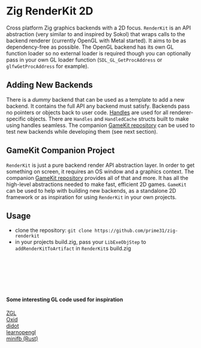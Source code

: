 # Zig RenderKit 2D
Cross platform Zig graphics backends with a 2D focus. `RenderKit` is an API abstraction (very similar to and inspired by Sokol) that wraps calls to the backend renderer (currently OpenGL with Metal started). It aims to be as dependency-free as possible. The OpenGL backend has its own GL function loader so no external loader is required though you can optionally pass in your own GL loader function (`SDL_GL_GetProcAddress` or `glfwGetProcAddress` for example).


## Adding New Backends
There is a _dummy_ backend that can be used as a template to add a new backend. It contains the full API any backend must satisfy. Backends pass no pointers or objects back to user code. [Handles](https://floooh.github.io/2018/06/17/handles-vs-pointers.html) are used for all renderer-specific objects. There are `Handles` and `HandledCache` structs built to make using handles seamless. The companion [GameKit repository](https://github.com/prime31/zig-gamekit) can be used to test new backends while developing them (see next section).


## GameKit Companion Project
`RenderKit` is just a pure backend render API abstraction layer. In order to get something on screen, it requires an OS window and a graphics context. The companion [GameKit repository](https://github.com/prime31/zig-gamekit) provides all of that and more. It has all the high-level abstractions needed to make fast, efficient 2D games. `GameKit` can be used to help with building new backends, as a standalone 2D framework or as inspiration for using `RenderKit` in your own projects.


## Usage
- clone the repository: `git clone https://github.com/prime31/zig-renderkit`
- in your projects build.zig, pass your `LibExeObjStep` to `addRenderKitToArtifact` in `RenderKit`s build.zig



<br/><br/><br/><br/><br/>

#### Some interesting GL code used for inspiration

[ZGL](https://github.com/ziglibs/zgl/blob/master/zgl.zig)<br/>
[Oxid](https://github.com/dbandstra/oxid/blob/master/lib/gl.zig)<br/>
[didot](https://github.com/zenith391/didot)<br/>
[learnopengl](https://github.com/cshenton/learnopengl)<br/>
[minifb (Rust)](https://github.com/emoon/rust_minifb)<br/>
